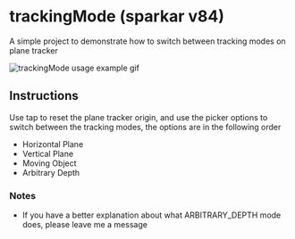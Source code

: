# trackingMode (sparkar v84)
A simple project to demonstrate how to switch between tracking modes on plane tracker 

![trackingMode usage example gif](out.gif)

## Instructions

Use tap to reset the plane tracker origin, and use the picker options to switch between the tracking modes, the options are in the following order
* Horizontal Plane 
* Vertical Plane 
* Moving Object 
* Arbitrary Depth

### Notes

* If you have a better explanation about what ARBITRARY_DEPTH mode does, please leave me a message